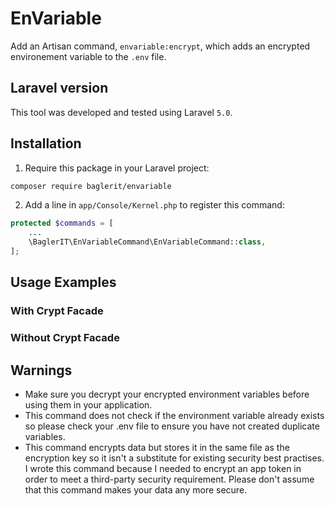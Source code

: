 # EnVariable
Add an Artisan command, <code>envariable:encrypt</code>, which adds an encrypted environement variable to the <code>.env</code> file.

## Laravel version
This tool was developed and tested using Laravel <code>5.0</code>.

## Installation
1. Require this package in your Laravel project:

```bash
composer require baglerit/envariable
```

2. Add a line in <code>app/Console/Kernel.php</code> to register this command:

```php
protected $commands = [   
    ...   
    \BaglerIT\EnVariableCommand\EnVariableCommand::class,   
];
```

## Usage Examples


### With Crypt Facade


### Without Crypt Facade

## Warnings
* Make sure you decrypt your encrypted environment variables before using them in your application.
* This command does not check if the environment variable already exists so please check your .env file to ensure you 
have not created duplicate variables.
* This command encrypts data but stores it in the same file as the encryption key so it isn't a substitute for existing 
security best practises. I wrote this command because I needed to encrypt an app token in order to meet a third-party 
security requirement. Please don't assume that this command makes your data any more secure.